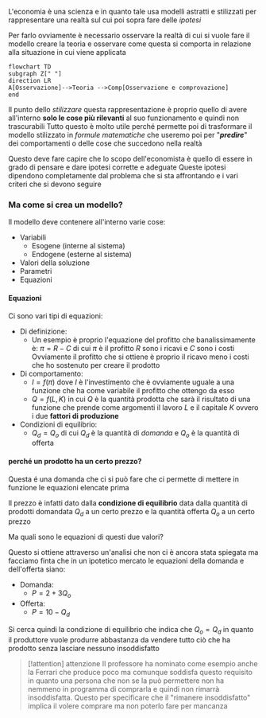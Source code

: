 L'economia è una scienza e in quanto tale usa modelli astratti e stilizzati per rappresentare una realtà sul cui poi sopra fare delle *ipotesi*

Per farlo ovviamente è necessario osservare la realtà di cui si vuole fare il modello creare la teoria e osservare come questa si comporta in relazione alla situazione in cui viene applicata

```mermaid
flowchart TD
subgraph Z[" "]
direction LR
A[Osservazione]-->Teoria -->Comp[Osservazione e comprovazione]
end
``` 

Il punto dello *stilizzare* questa rappresentazione è proprio quello di avere all'interno **solo le cose più rilevanti** al suo funzionamento e quindi non trascurabili
Tutto questo è molto utile perché permette poi di trasformare il modello stilizzato in *formule matematiche* che useremo poi per "***predire***" dei comportamenti o delle cose che succedono nella realtà

Questo deve fare capire che lo scopo dell'economista è quello di essere in grado di pensare e dare ipotesi corrette e adeguate
Queste ipotesi dipendono completamente dal problema che si sta affrontando e i vari criteri che si devono seguire

### Ma come si crea un modello?

Il modello deve contenere all'interno varie cose:
- Variabili
	- Esogene (interne al sistema)
	- Endogene (esterne al sistema)
- Valori della soluzione
- Parametri
- Equazioni

#### Equazioni
Ci sono vari tipi di equazioni:
- Di definizione:
  - Un esempio è proprio l'equazione del profitto che banalissimamente  è:
  $\pi=R-C$ di cui $\pi$ è il profitto $R$ sono i ricavi e $C$ sono i costi
  Ovviamente il profitto che si ottiene è proprio il ricavo meno i costi che ho sostenuto per creare il prodotto
- Di comportamento:
  - $I=f(\pi)$ dove $I$ è l'investimento che è ovviamente uguale a una funzione che ha come variabile il profitto che ottengo da esso
  - $Q=f(L,K)$ in cui $Q$  è la quantità prodotta che sarà il risultato di una funzione che prende come argomenti il lavoro $L$ e il capitale $K$ ovvero i due **fattori di produzione**
- Condizioni di equilibrio:
	- $Q_d=Q_o$ di cui $Q_d$ è la quantità di *domanda* e $Q_o$ è la quantità di offerta


#### perché un prodotto ha un certo prezzo?
Questa é una domanda che ci si può fare che ci permette di mettere in funzione le equazioni elencate prima

Il prezzo è infatti dato dalla **condizione di equilibrio** data dalla quantità di prodotti domandata $Q_d$ a un certo prezzo e la quantità offerta $Q_o$ a un certo prezzo

Ma quali sono le equazioni di questi due valori?

Questo si ottiene attraverso un'analisi che non ci è ancora stata spiegata ma facciamo finta che in un ipotetico mercato le equazioni della domanda e dell'offerta siano:
- Domanda:
	- $P=2+3Q_o$
- Offerta:
	- $P=10-Q_d$

Si cerca quindi la condizione di equilibrio che indica che $Q_o=Q_d$ in quanto il produttore vuole produrre abbastanza da vendere tutto ciò che ha prodotto senza lasciare nessuno insoddisfatto
> [!attention] attenzione
> Il professore ha nominato come esempio anche la Ferrari che produce poco ma comunque soddisfa questo requisito in quanto una persona che non se la può permettere non ha nemmeno in programma di comprarla e quindi non rimarrà insoddisfatta.
> Questo per specificare che il "rimanere insoddisfatto" implica il volere comprare ma non poterlo fare per mancanza



